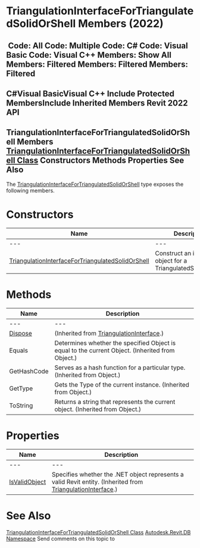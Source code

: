 # TriangulationInterfaceForTriangulatedSolidOrShell Members (2022)

﻿
 Code: All Code: Multiple Code: C# Code: Visual Basic Code: Visual C++  Members: Show All Members: Filtered Members: Filtered Members: Filtered   
---  
C#Visual BasicVisual C++
Include Protected MembersInclude Inherited Members
Revit 2022 API  
---  
TriangulationInterfaceForTriangulatedSolidOrShell Members  
[TriangulationInterfaceForTriangulatedSolidOrShell Class](f47c4054-827d-3f5e-adce-bcd8e93ac090.md "TriangulationInterfaceForTriangulatedSolidOrShell Class") Constructors Methods Properties See Also  
---  
The [TriangulationInterfaceForTriangulatedSolidOrShell](f47c4054-827d-3f5e-adce-bcd8e93ac090.md "TriangulationInterfaceForTriangulatedSolidOrShell Class") type exposes the following members.
# Constructors
| Name | Description |
| --- | --- |
| --- | --- | --- |
| [TriangulationInterfaceForTriangulatedSolidOrShell](0183fbc8-6ac0-f0cd-c426-4751ec878387.md "TriangulationInterfaceForTriangulatedSolidOrShell Constructor") | Construct an interface object for a TriangulatedSolidOrShell. |

# Methods
| Name | Description |
| --- | --- |
| --- | --- | --- |
| [Dispose](acc86bb2-6579-c6f9-745f-e0a522b63bca.md "Dispose Method") | (Inherited from [TriangulationInterface](52c77543-3282-78a8-6a57-dd245b2090c4.md "TriangulationInterface Class").) |
| Equals | Determines whether the specified Object is equal to the current Object. (Inherited from Object.) |
| GetHashCode | Serves as a hash function for a particular type.  (Inherited from Object.) |
| GetType | Gets the Type of the current instance. (Inherited from Object.) |
| ToString | Returns a string that represents the current object. (Inherited from Object.) |

# Properties
| Name | Description |
| --- | --- |
| --- | --- | --- |
| [IsValidObject](fa702810-f261-78ad-2a92-0a8adb259e0f.md "IsValidObject Property") | Specifies whether the .NET object represents a valid Revit entity.  (Inherited from [TriangulationInterface](52c77543-3282-78a8-6a57-dd245b2090c4.md "TriangulationInterface Class").) |

# See Also
[TriangulationInterfaceForTriangulatedSolidOrShell Class](f47c4054-827d-3f5e-adce-bcd8e93ac090.md "TriangulationInterfaceForTriangulatedSolidOrShell Class")
[Autodesk.Revit.DB Namespace](87546ba7-461b-c646-cbb1-2cb8f5bff8b2.md "Autodesk.Revit.DB Namespace")
Send comments on this topic to 
